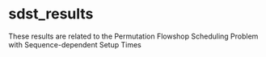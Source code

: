 # sdst_results
These results are related to the Permutation Flowshop Scheduling Problem with Sequence-dependent Setup Times
